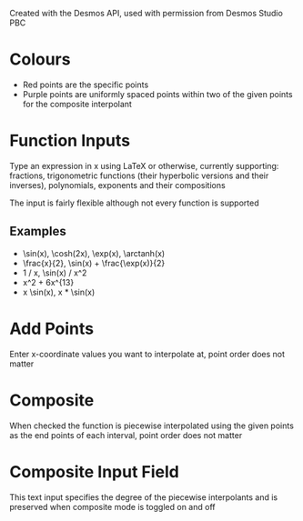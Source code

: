 Created with the Desmos API, used with permission from Desmos Studio PBC

# Colours

- Red points are the specific points
- Purple points are uniformly spaced points within two of the given points for the composite interpolant

# Function Inputs

Type an expression in x using LaTeX or otherwise, currently supporting: fractions, trigonometric functions (their hyperbolic versions and their inverses), polynomials, exponents and their compositions

The input is fairly flexible although not every function is supported

## Examples

- \sin(x), \cosh(2x), \exp(x), \arctanh(x)
- \frac{x}{2}, \sin(x) + \frac{\exp(x)}{2}
- 1 / x, \sin(x) / x^2
- x^2 + 6x^{13}
- x \sin(x), x * \sin(x)


# Add Points

Enter x-coordinate values you want to interpolate at, point order does not matter

# Composite

When checked the function is piecewise interpolated using the given points as the end points of each interval, point order does not matter

# Composite Input Field

This text input specifies the degree of the piecewise interpolants and is preserved when composite mode is toggled on and off

